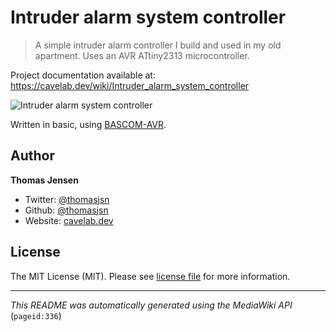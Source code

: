 # Intruder alarm system controller

> A simple intruder alarm controller I build and used in my old apartment. Uses an AVR ATtiny2313 microcontroller.

Project documentation available at: https://cavelab.dev/wiki/Intruder_alarm_system_controller

![Intruder alarm system controller](https://cavelab.dev/images/thumb/a/a5/Intruder-alarm-module-installed-and-wired-41lldq.jpeg/600px-Intruder-alarm-module-installed-and-wired-41lldq.jpeg)

Written in basic, using [BASCOM-AVR](http://www.mcselec.com/).

## Author
**Thomas Jensen**
* Twitter: [@thomasjsn](https://twitter.com/thomasjsn)
* Github: [@thomasjsn](https://github.com/thomasjsn)
* Website: [cavelab.dev](https://cavelab.dev/wiki/User:Thomas)

## License
The MIT License (MIT). Please see [license file](LICENSE.txt) for more information.

---
_This README was automatically generated using the MediaWiki API_ (`pageid:336`)
